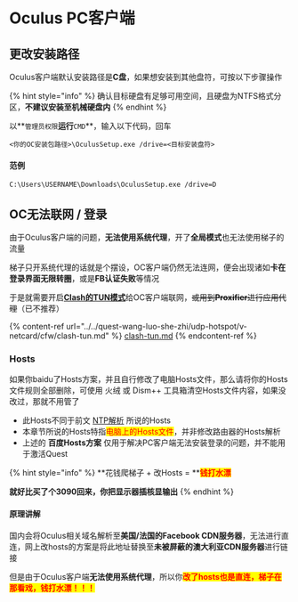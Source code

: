 # Oculus PC客户端

## 更改安装路径

Oculus客户端默认安装路径是**C盘**，如果想安装到其他盘符，可按以下步骤操作

{% hint style="info" %}
确认目标硬盘有足够可用空间，且硬盘为NTFS格式分区，**不建议安装至机械硬盘内**
{% endhint %}

以**`管理员权限`**运行**`CMD`**，输入以下代码，回车

```
<你的OC安装包路径>\OculusSetup.exe /drive=<目标安装盘符>
```

#### 范例

```
C:\Users\USERNAME\Downloads\OculusSetup.exe /drive=D
```

## OC无法联网 / 登录

由于Oculus客户端的问题，**无法使用系统代理**，开了**全局模式**也无法使用梯子的流量

梯子只开系统代理的话就是个摆设，OC客户端仍然无法连网，便会出现诸如**卡在登录界面无限转圈**，或是**FB认证失败**等情况

于是就需要开启[**Clash的TUN模式**](../../quest-wang-luo-she-zhi/udp-hotspot/v-netcard/cfw/clash-tun.md)给OC客户端联网，~~或用到**Proxifier**进行应用代理~~（已不推荐）

{% content-ref url="../../quest-wang-luo-she-zhi/udp-hotspot/v-netcard/cfw/clash-tun.md" %}
[clash-tun.md](../../quest-wang-luo-she-zhi/udp-hotspot/v-netcard/cfw/clash-tun.md)
{% endcontent-ref %}

### Hosts

如果你baidu了Hosts方案，并且自行修改了电脑Hosts文件，那么请将你的Hosts文件规则全部删除，可使用 火绒 或 Dism++ 工具箱清空Hosts文件内容，如果没改过，那就不用管了

* 此Hosts不同于前文 [NTP解析](../../quest-wang-luo-she-zhi/ntp-server.md) 所说的Hosts
* 本章节所说的Hosts特指<mark style="color:red;">电脑上的Hosts文件</mark>，并非修改路由器的Hosts解析
* 上述的 **百度Hosts方案** 仅用于解决PC客户端无法安装登录的问题，并不能用于激活Quest

{% hint style="info" %}
**花钱爬梯子 + 改Hosts = **<mark style="color:red;">**钱打水漂**</mark>

**就好比买了个3090回来，你把显示器插核显输出**
{% endhint %}

#### 原理讲解

国内会将Oculus相关域名解析至**美国/法国的Facebook CDN服务器**，无法进行直连，网上改hosts的方案是将此地址替换至**未被屏蔽的澳大利亚CDN服务器**进行链接

但是由于Oculus客户端**无法使用系统代理**，所以你<mark style="color:red;">**改了hosts也是直连，梯子在那看戏，钱打水漂！！！**</mark>
